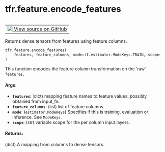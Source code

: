<div itemscope itemtype="http://developers.google.com/ReferenceObject">
<meta itemprop="name" content="tfr.feature.encode_features" />
<meta itemprop="path" content="Stable" />
</div>

# tfr.feature.encode_features

<!-- Insert buttons and diff -->

<table class="tfo-notebook-buttons tfo-api" align="left">

<td>
  <a target="_blank" href="https://github.com/tensorflow/ranking/tree/master/tensorflow_ranking/python/feature.py">
    <img src="https://www.tensorflow.org/images/GitHub-Mark-32px.png" />
    View source on GitHub
  </a>
</td></table>

Returns dense tensors from features using feature columns.

```python
tfr.feature.encode_features(
    features, feature_columns, mode=tf.estimator.ModeKeys.TRAIN, scope=None
)
```

<!-- Placeholder for "Used in" -->

This function encodes the feature column transformation on the 'raw' `features`.

#### Args:

*   <b>`features`</b>: (dict) mapping feature names to feature values, possibly
    obtained from input_fn.
*   <b>`feature_columns`</b>: (list) list of feature columns.
*   <b>`mode`</b>: (`estimator.ModeKeys`) Specifies if this is training,
    evaluation or inference. See `ModeKeys`.
*   <b>`scope`</b>: (str) variable scope for the per column input layers.

#### Returns:

(dict) A mapping from columns to dense tensors.
